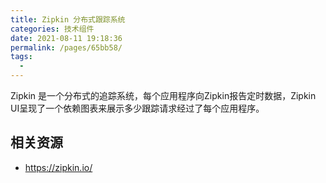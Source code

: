 ```yaml
---
title: Zipkin 分布式跟踪系统
categories: 技术组件
date: 2021-08-11 19:18:36
permalink: /pages/65bb58/
tags: 
  - 
---
```


Zipkin 是一个分布式的追踪系统，每个应用程序向Zipkin报告定时数据，Zipkin UI呈现了一个依赖图表来展示多少跟踪请求经过了每个应用程序。

## 相关资源

- https://zipkin.io/